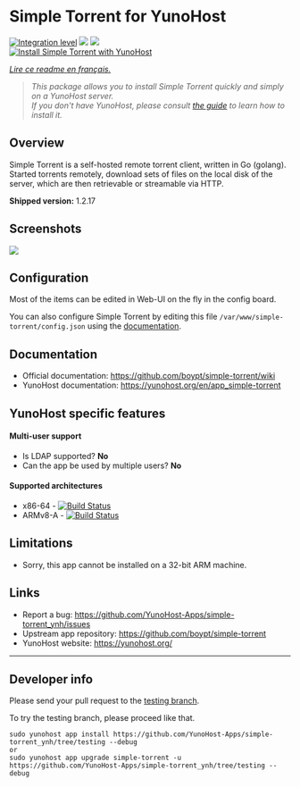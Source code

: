 # Simple Torrent for YunoHost

[![Integration level](https://dash.yunohost.org/integration/simple-torrent.svg)](https://dash.yunohost.org/appci/app/simple-torrent) ![](https://ci-apps.yunohost.org/ci/badges/simple-torrent.status.svg) ![](https://ci-apps.yunohost.org/ci/badges/simple-torrent.maintain.svg)  
[![Install Simple Torrent with YunoHost](https://install-app.yunohost.org/install-with-yunohost.svg)](https://install-app.yunohost.org/?app=simple-torrent/)

*[Lire ce readme en français.](./README_fr.md)*

> *This package allows you to install Simple Torrent quickly and simply on a YunoHost server.  
If you don't have YunoHost, please consult [the guide](https://yunohost.org/#/install) to learn how to install it.*

## Overview

Simple Torrent is a self-hosted remote torrent client, written in Go (golang). Started torrents remotely, download sets of files on the local disk of the server, which are then retrievable or streamable via HTTP.

**Shipped version:** 1.2.17

## Screenshots

![](https://user-images.githubusercontent.com/1033514/64239393-bdbb6480-cf32-11e9-9269-d8d10e7c0dc7.png)

## Configuration

Most of the items can be edited in Web-UI on the fly in the config board.

You can also configure Simple Torrent by editing this file `/var/www/simple-torrent/config.json` using the [documentation](https://github.com/boypt/simple-torrent/wiki/Config-File).

## Documentation

 * Official documentation: https://github.com/boypt/simple-torrent/wiki
 * YunoHost documentation: https://yunohost.org/en/app_simple-torrent

## YunoHost specific features

#### Multi-user support

* Is LDAP supported? **No**
* Can the app be used by multiple users? **No**

#### Supported architectures

* x86-64 - [![Build Status](https://ci-apps.yunohost.org/ci/logs/simple-torrent.svg)](https://ci-apps.yunohost.org/ci/apps/simple-torrent/)
* ARMv8-A - [![Build Status](https://ci-apps-arm.yunohost.org/ci/logs/simple-torrent.svg)](https://ci-apps-arm.yunohost.org/ci/apps/simple-torrent/)

## Limitations

* Sorry, this app cannot be installed on a 32-bit ARM machine.

## Links

 * Report a bug: https://github.com/YunoHost-Apps/simple-torrent_ynh/issues
 * Upstream app repository: https://github.com/boypt/simple-torrent
 * YunoHost website: https://yunohost.org/

---

## Developer info

Please send your pull request to the [testing branch](https://github.com/YunoHost-Apps/simple-torrent_ynh/tree/testing).

To try the testing branch, please proceed like that.
```
sudo yunohost app install https://github.com/YunoHost-Apps/simple-torrent_ynh/tree/testing --debug
or
sudo yunohost app upgrade simple-torrent -u https://github.com/YunoHost-Apps/simple-torrent_ynh/tree/testing --debug
```
